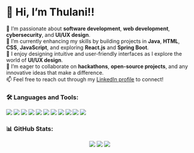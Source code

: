 # 👋 Hi, I’m Thulani!!

👀 I’m passionate about **software development**, **web development**, **cybersecurity**, and **UI/UX design**.  
🌱 I’m currently enhancing my skills by building projects in **Java**, **HTML**, **CSS**, **JavaScript**, and exploring **React.js** and **Spring Boot**.  
🎨 I enjoy designing intuitive and user-friendly interfaces as I explore the world of **UI/UX design**.  
💞️ I’m eager to collaborate on **hackathons**, **open-source projects**, and any innovative ideas that make a difference.  
📫 Feel free to reach out through my [LinkedIn profile](https://www.linkedin.com/in/thulani-kalatuwawa) to connect!  

### 🛠️ Languages and Tools:
<p>
  <img src="https://img.shields.io/badge/HTML5-E34F26?style=for-the-badge&logo=html5&logoColor=white"/>
  <img src="https://img.shields.io/badge/CSS3-1572B6?style=for-the-badge&logo=css3&logoColor=white"/>
  <img src="https://img.shields.io/badge/JavaScript-F7DF1E?style=for-the-badge&logo=javascript&logoColor=black"/>
    <img src="https://img.shields.io/badge/Python-3776AB?style=for-the-badge&logo=python&logoColor=white"/>
  <img src="https://img.shields.io/badge/Java-ED8B00?style=for-the-badge&logo=java&logoColor=white"/>
  <img src="https://img.shields.io/badge/React-20232A?style=for-the-badge&logo=react&logoColor=61DAFB"/>
  <img src="https://img.shields.io/badge/Node.js-339933?style=for-the-badge&logo=nodedotjs&logoColor=white"/>
  <img src="https://img.shields.io/badge/PHP-777BB4?style=for-the-badge&logo=php&logoColor=white"/>
  <img src="https://img.shields.io/badge/MongoDB-4EA94B?style=for-the-badge&logo=mongodb&logoColor=white"/>
  <img src="https://img.shields.io/badge/Postman-FF6C37?style=for-the-badge&logo=postman&logoColor=white"/>
  <img src="https://img.shields.io/badge/Figma-F24E1E?style=for-the-badge&logo=figma&logoColor=white"/>

</p>

### 📊 GitHub Stats:
<p align="center">
  <img src="https://github-readme-stats.vercel.app/api?username=thulanikalatuwawa&show_icons=true&theme=github_dark&count_private=true" />
  <img src="https://streak-stats.demolab.com?user=thulanikalatuwawa&theme=github-dark-blue&hide_border=true" />
  <img src="https://github-readme-stats.vercel.app/api/top-langs/?username=thulanikalatuwawa&layout=compact&theme=github_dark" />
</p>
